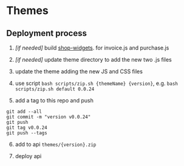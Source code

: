 # Themes

## Deployment process

1. *[if needed]* build [shop-widgets](https://github.com/sellix/shop-widgets). for invoice.js and purchase.js

2. *[if needed]* update theme directory to add the new two .js files

3. update the theme adding the new JS and CSS files

4. use script `bash scripts/zip.sh {themeName} {version}`, e.g. `bash scripts/zip.sh default 0.0.24`

5. add a tag to this repo and push

```git
git add --all
git commit -m "version v0.0.24"
git push
git tag v0.0.24
git push --tags
```

6. add to api `themes/{version}.zip`

7. deploy api